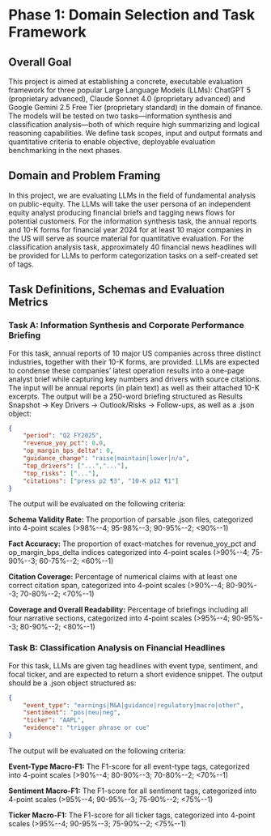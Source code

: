# Phase 1: Domain Selection and Task Framework

## Overall Goal
This project is aimed at establishing a concrete, executable evaluation framework for three popular Large Language Models (LLMs): ChatGPT 5 (proprietary advanced), Claude Sonnet 4.0 (proprietary advanced) and Google Gemini 2.5 Free Tier (proprietary standard) in the domain of finance. The models will be tested on two tasks—information synthesis and classification analysis—both of which require high summarizing and logical reasoning capabilities. We define task scopes, input and output formats and quantitative criteria to enable objective, deployable evaluation benchmarking in the next phases.

## Domain and Problem Framing
In this project, we are evaluating LLMs in the field of fundamental analysis on public-equity. The LLMs will take the user persona of an independent equity analyst producing financial briefs and tagging news flows for potential customers. For the information synthesis task, the annual reports and 10-K forms for financial year 2024 for at least 10 major companies in the US will serve as source material for quantitative evaluation. For the classification analysis task, approximately 40 financial news headlines will be provided for LLMs to perform categorization tasks on a self-created set of tags.

## Task Definitions, Schemas and Evaluation Metrics
  ### Task A: Information Synthesis and Corporate Performance Briefing
  For this task, annual reports of 10 major US companies across three distinct industries, together with their 10-K forms, are provided. LLMs are expected to condense these companies’ latest operation results into a one-page analyst brief while capturing key numbers and drivers with source citations. The input will be annual reports (in plain text) as well as their attached 10-K excerpts. The output will be a 250-word briefing structured as Results Snapshot → Key Drivers → Outlook/Risks → Follow-ups, as well as a .json object:

  ```json
  {
      "period": "Q2 FY2025",
      "revenue_yoy_pct": 0.0,
      "op_margin_bps_delta": 0,
      "guidance_change": "raise|maintain|lower|n/a",
      "top_drivers": ["...","..."],
      "top_risks": ["..."],
      "citations": ["press p2 ¶3", "10-K p12 ¶1"]
  }
  ```

  The output will be evaluated on the following criteria:

  **Schema Validity Rate:** The proportion of parsable .json files, categorized into 4-point scales (>98%--4; 95-98%--3; 90-95%--2; <90%--1)

  **Fact Accuracy:** The proportion of exact-matches for revenue_yoy_pct and op_margin_bps_delta indices categorized into 4-point scales (>90%--4; 75-90%--3; 60-75%--2; <60%--1)

  **Citation Coverage:** Percentage of numerical claims with at least one correct citation span, categorized into 4-point scales (>90%--4; 80-90%--3; 70-80%--2; <70%--1)

  **Coverage and Overall Readability:** Percentage of briefings including all four narrative sections, categorized into 4-point scales (>95%--4; 90-95%--3; 80-90%--2; <80%--1)

  ### Task B: Classification Analysis on Financial Headlines
  For this task, LLMs are given tag headlines with event type, sentiment, and focal ticker, and are expected to return a short evidence snippet. The output should be a .json object structured as:

  ```json
  {
      "event_type": "earnings|M&A|guidance|regulatory|macro|other",
      "sentiment": "pos|neu|neg",
      "ticker": "AAPL",
      "evidence": "trigger phrase or cue"
  }
  ```
    
  The output will be evaluated on the following criteria:

  **Event-Type Macro-F1:** The F1-score for all event-type tags, categorized into 4-point scales (>90%--4; 80-90%--3; 70-80%--2; <70%--1)

  **Sentiment Macro-F1:** The F1-score for all sentiment tags, categorized into 4-point scales (>95%--4; 90-95%--3; 75-90%--2; <75%--1)

  **Ticker Macro-F1:** The F1-score for all ticker tags, categorized into 4-point scales (>95%--4; 90-95%--3; 75-90%--2; <75%--1)
